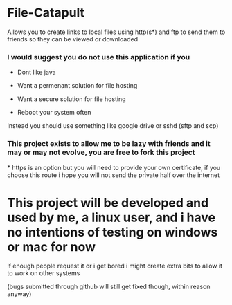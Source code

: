 # File-Catapult
Allows you to create links to local files using http(s*) and ftp to send them to friends so they can be viewed or downloaded

### I would suggest you do not use this application if you
  * Dont like java
  
  * Want a permenant solution for file hosting
  
  * Want a secure solution for file hosting
  
  * Reboot your system often

Instead you should use something like google drive or sshd (sftp and scp)

### This project exists to allow me to be lazy with friends and it may or may not evolve, you are free to fork this project

\* https is an option but you will need to provide your own certificate, if you choose this route i hope you will not send the private half over the internet

# This project will be developed and used by me, a linux user, and i have no intentions of testing on windows or mac for now
if enough people request it or i get bored i might create extra bits to allow it to work on other systems

(bugs submitted through github will still get fixed though, within reason anyway)
